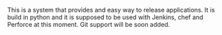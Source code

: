 This is a system that provides and easy way to release applications.
It is build in python and it is supposed to be used with Jenkins, chef and Perforce at this moment.
Git support will be soon added.
